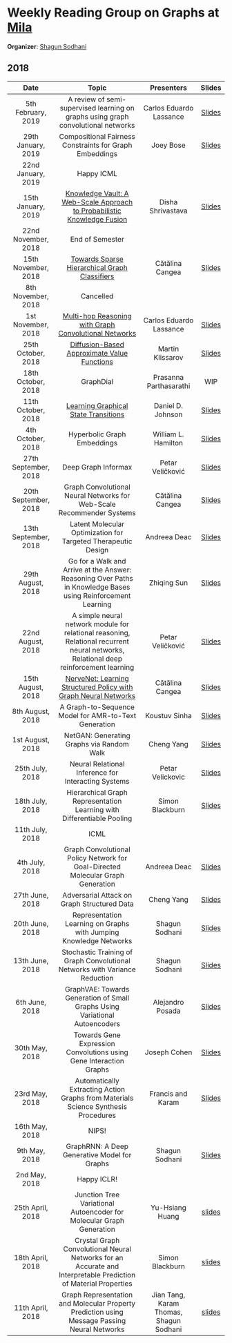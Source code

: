 # Weekly Reading Group on Graphs at [Mila](https://mila.quebec/en/) 

**Organizer**: [Shagun Sodhani](mailto:sshagunsodhani@gmail.com)

## 2018

|       Date       | Topic | Presenters | Slides |
|:----------------:|:----------------------------------------:|:----------:|:------:|
| 5th February, 2019 |	A review of semi-supervised learning on graphs using graph convolutional networks | Carlos Eduardo Lassance | [Slides](https://drive.google.com/file/d/1Kuiuesn-O0X9pi4YMTLOj37gzJHCxBTf/view?usp=sharing)
| 29th January, 2019 |	Compositional Fairness Constraints for Graph Embeddings | Joey Bose | [Slides](https://drive.google.com/file/d/1RUz2u0k55XLRX5uKxHtDJyIBij_Nz6n1/view?usp=sharing)
| 22nd January, 2019 |	Happy ICML  |  | 
| 15th January, 2019 |	[Knowledge Vault: A Web-Scale Approach to Probabilistic Knowledge Fusion](https://ai.google/research/pubs/pub45634)  | Disha Shrivastava| [Slides](https://drive.google.com/file/d/1tLcA0Z-NX_TcRx4bWhcpFH1bElePkoAs/view?usp=sharing)
| 22nd November, 2018 |	End of Semester  | 
| 15th November, 2018 |	[Towards Sparse Hierarchical Graph Classifiers](https://arxiv.org/abs/1811.01287)  | Cătălina Cangea | [Slides](https://drive.google.com/file/d/1X707h9ATeivmNUWbGPrSMCV1U3DyxXzj/view?usp=sharing)
| 8th November, 2018 |	Cancelled  |  |  
| 1st November, 2018 |	[Multi-hop Reasoning with Graph Convolutional Networks](https://drive.google.com/file/d/1WbUCWSuCdI6cB13SuCj-kR9mNzCp0gCt/view?usp=sharing)  | Carlos Eduardo Lassance | [Slides](https://drive.google.com/file/d/1e1q_xyvfiPqjwDQ5Ak0IcHCCiHNJcqvC/view?usp=sharing)
| 25th October, 2018 |	[Diffusion-Based Approximate Value Functions](https://openreview.net/pdf?id=BkgkoToZZ7)  | Martin Klissarov | [Slides](https://drive.google.com/file/d/1e1q_xyvfiPqjwDQ5Ak0IcHCCiHNJcqvC/view?usp=sharing)
| 18th October, 2018 |	GraphDial  | Prasanna Parthasarathi | WIP
| 11th October, 2018 |	[Learning Graphical State Transitions](https://openreview.net/pdf?id=HJ0NvFzxl)  | Daniel D. Johnson | [Slides](https://drive.google.com/file/d/1h4eoSOn9bxdmrW8gYiAEI9SFqlMUQ4db/view?usp=sharing)
| 4th October, 2018 |	Hyperbolic Graph Embeddings  | William L. Hamilton | [Slides](https://drive.google.com/file/d/1rKkghMed5NNp0bMWUbgkopjP75SLTzyZ/view?usp=sharing) 
| 27th September, 2018 | Deep Graph Informax |  Petar Veličković | [Slides](https://drive.google.com/file/d/1Z8BGq2WBnjWdE11fbU8AqCjZotA9YalB/view?usp=sharing) 
| 20th September, 2018 |	Graph Convolutional Neural Networks for Web-Scale Recommender Systems  | Cătălina Cangea | [Slides](https://drive.google.com/file/d/1LAqht_2A6YYHMW1ooGN0qq_YXfClChYT/view?usp=sharing) 
| 13th September, 2018 |	Latent Molecular Optimization for Targeted Therapeutic Design  | Andreea Deac | [Slides](https://drive.google.com/file/d/1M7k3PpNOeG_it_ebIwI66Vh8d3qMqt8D/view?usp=sharing) 
| 29th August, 2018 |		Go for a Walk and Arrive at the Answer: Reasoning Over Paths in Knowledge Bases using Reinforcement Learning  | Zhiqing Sun | [Slides](https://drive.google.com/file/d/1x_cv5kVR_zyZNNseKk9M2cHcEPpnOLzn/view?usp=sharing) 
| 22nd August, 2018 |		A simple neural network module for relational reasoning, Relational recurrent neural networks, Relational deep reinforcement learning | Petar Veličković | [Slides](https://drive.google.com/file/d/1kGELCqeZKD_pM_sYHN3r0di7lWtYQswB/view?usp=sharing) 
| 15th August, 2018 |		[NerveNet: Learning Structured Policy with Graph Neural Networks](https://openreview.net/forum?id=S1sqHMZCb) | Cătălina Cangea | [Slides](https://drive.google.com/file/d/1wJ9kOG5Z94-heF2PPADcjvZHMyDjnEJe/view?usp=sharing) 
| 8th August, 2018 |		A Graph-to-Sequence Model for AMR-to-Text Generation | Koustuv Sinha | [Slides](https://drive.google.com/file/d/10Q4FwlMAUUU-_SfiyrqE1z9DUfrHllxs/view?usp=sharing) 
| 1st August, 2018 |		NetGAN: Generating Graphs via Random Walk | Cheng Yang | [Slides](https://drive.google.com/file/d/1NAe_DK_zfEBIu19mLgVOlaDwmhQ8RrGK/view?usp=sharing) 
| 25th July, 2018 |		Neural Relational Inference for Interacting Systems | Petar Velickovic | [Slides](https://drive.google.com/open?id=1uv5fTWqFmTa50RG-Abt3GbvRDumudS3o) 
| 18th July, 2018 |		Hierarchical Graph Representation Learning with Differentiable Pooling | Simon Blackburn | [Slides](https://drive.google.com/file/d/1ac3TfL-b2yD_2v5EzCZiq8dE-VQq9D23/view?usp=sharing) 
| 11th July, 2018 |		ICML |  | 
| 4th July, 2018 |		Graph Convolutional Policy Network for Goal-Directed Molecular Graph Generation | Andreea Deac | [Slides](https://docs.google.com/presentation/d/18_LtkQpVJJ4asij72mD_rM-piMy00tDVgS1T5it8VlE/edit#slide=id.p) 
| 27th June, 2018 |		Adversarial Attack on Graph Structured Data | Cheng Yang | [Slides](https://drive.google.com/file/d/1jDQhZlBov2qaCKz-MSx1orDk23Uw1YXz/view)
| 20th June, 2018 |		Representation Learning on Graphs with Jumping Knowledge Networks  | Shagun Sodhani | [Slides](https://docs.google.com/presentation/d/1VqmZEGFLWvyt2UazWje5UmgIM5geU3O1r0DkWlgNVVM/edit?usp=sharing)
| 13th June, 2018 |		Stochastic Training of Graph Convolutional Networks with Variance Reduction  | Shagun Sodhani | [Slides](https://docs.google.com/presentation/d/1VqmZEGFLWvyt2UazWje5UmgIM5geU3O1r0DkWlgNVVM/edit#slide=id.g36248c8b2c_0_644)
| 6th June, 2018 |	GraphVAE: Towards Generation of Small Graphs Using Variational Autoencoders  | Alejandro Posada | [Slides](https://drive.google.com/file/d/1BcfMvZ0Uyku4v4Q3CyWT8Ng47U8B4mhC/view)
| 30th May, 2018 |	Towards Gene Expression Convolutions using Gene Interaction Graphs  |Joseph Cohen | [Slides](https://drive.google.com/file/d/15R5VGl33Afm3g6IFx_reEDiga1oPE3Il/view?usp=sharing)
| 23rd May, 2018 |	Automatically Extracting Action Graphs from Materials Science Synthesis Procedures  |Francis and Karam | [Slides](https://drive.google.com/file/d/16eKWAARX0L1DUjfCT8HW8M7f7KQxxXzl/view?usp=sharing)
| 16th May, 2018 |	NIPS!	|  |	 |
| 9th May, 2018 |	GraphRNN: A Deep Generative Model for Graphs |Shagun Sodhani | [Slides](https://docs.google.com/presentation/d/1KV1LpLRVN7xLim_ccZlrxlQWKxcL4k0yldFU1ZgNdGs/edit#slide=id.g36248c8b2c_0_644)
| 2nd May, 2018 |	Happy ICLR!	|  |	 |
| 25th April, 2018 | Junction Tree Variational Autoencoder for Molecular Graph Generation |  Yu-Hsiang Huang | [slides](https://drive.google.com/file/d/1Lk2sRo9T2z0sbY60QXR1Pz_3ozn9mfIr/view) |
| 18th April, 2018 |	Crystal Graph Convolutional Neural Networks for an Accurate and Interpretable Prediction of Material Properties	| Simon Blackburn |	[slides](https://drive.google.com/file/d/1bEAx9b9geprqo44jhpUHd7F94BrpCqIa/view?usp=sharing) |
| 11th April, 2018 | Graph Representation and Molecular Property Prediction using Message Passing Neural Networks |  Jian Tang, Karam Thomas, Shagun Sodhani| [slides](https://github.com/shagunsodhani/Graph-Reading-Group/blob/master/slides/RepresentationLearning-NeuralMessagePassing.pdf) |

